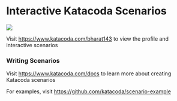 # Interactive Katacoda Scenarios

[![](http://shields.katacoda.com/katacoda/bharat143/count.svg)](https://www.katacoda.com/bharat143 "Get your profile on Katacoda.com")

Visit https://www.katacoda.com/bharat143 to view the profile and interactive scenarios

### Writing Scenarios
Visit https://www.katacoda.com/docs to learn more about creating Katacoda scenarios

For examples, visit https://github.com/katacoda/scenario-example
